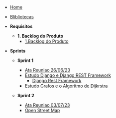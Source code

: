 - [Home](/)
- [Blibliotecas](./ferramentas.md)

- **Requisitos**

  - **1. Backlog do Produto**
    - [1.Backlog do Produto](./Requisitos/backlog.md)
    
- **Sprints**

  - **Sprint 1**
    - [Ata Reuniao 26/06/23](./AtaReuniao/AtaReuniao_2606.md)
    - [Estudo Django e Django REST Framework](./Estudos/Django.md)
      - [Django Rest Framework](./Aplicacao/DRF.md)
    - [Estudo Grafos e o Algoritmo de Dijkrstra](./Estudos/Grafos.md)

  - **Sprint 2**
    - [Ata Reuniao 03/07/23](./AtaReuniao/AtaReuniao_0307.md)
    - [Open Street Map](./Estudos/OpenStreetMap.md)

